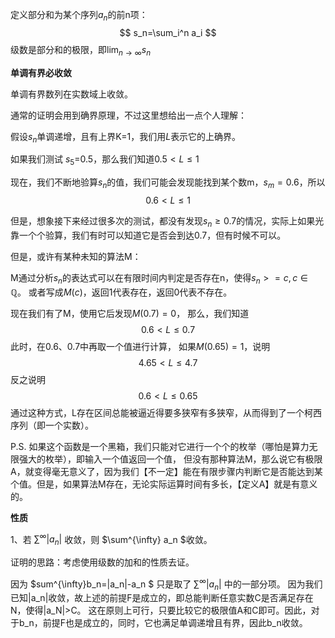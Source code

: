 定义部分和为某个序列$a_n$的前n项：
$$
s_n=\sum_i^n a_i
$$
级数是部分和的极限，即$\lim_{n\rightarrow \infty}s_n$



**单调有界必收敛**


单调有界数列在实数域上收敛。

通常的证明会用到确界原理，不过这里想给出一点个人理解：


假设$s_n$单调递增，且有上界K=1，我们用$L$表示它的上确界。

如果我们测试 $s_5$=0.5，那么我们知道$0.5< L\leq 1$

现在，我们不断地验算$s_n$的值，我们可能会发现能找到某个数m，$s_m=0.6$，所以
$$0.6< L\leq 1$$

但是，想象接下来经过很多次的测试，都没有发现$s_n\geq 0.7$的情况，实际上如果光靠一个个验算，我们有时可以知道它是否会到达0.7，但有时候不可以。

但是，或许有某种未知的算法M：

M通过分析$s_n$的表达式可以在有限时间内判定是否存在n，使得$s_n>=c,c\in \mathbb{Q}$。
或者写成$M(c)$，返回1代表存在，返回0代表不存在。

现在我们有了M，使用它后发现$M(0.7)=0$，
那么，我们知道
$$0.6 <L\leq 0.7$$
此时，在0.6、0.7中再取一个值进行计算，
如果$M(0.65)=1$，说明
$$4.65 <L\leq 4.7$$
反之说明
$$0.6 <L\leq 0.65$$
通过这种方式，L存在区间总能被逼近得要多狭窄有多狭窄，从而得到了一个柯西序列（即一个实数）。




P.S. 如果这个函数是一个黑箱，我们只能对它进行一个个的枚举（哪怕是算力无限强大的枚举），即输入一个值返回一个值，
但没有那种算法M，那么说它有极限A，就变得毫无意义了，因为我们【不一定】能在有限步骤内判断它是否能达到某个值。但是，如果算法M存在，无论实际运算时间有多长，【定义A】就是有意义的。



**性质**

1、若 $\sum^{\infty} |a_n|$ 收敛，则 $\sum^{\infty} a_n $收敛。

证明的思路：考虑使用级数的加和的性质去证。

因为 $sum^{\infty}b_n=|a_n|-a_n $ 只是取了 $\sum^{\infty} |a_n|$ 中的一部分项。
因为我们已知|a_n|收敛，故上述的前提F是成立的，即总能判断任意实数C是否满足存在N，使得|a_N|>C。
这在原则上可行，只要比较它的极限值A和C即可。因此，对于b_n，前提F也是成立的，同时，它也满足单调递增且有界，因此b_n收敛。
